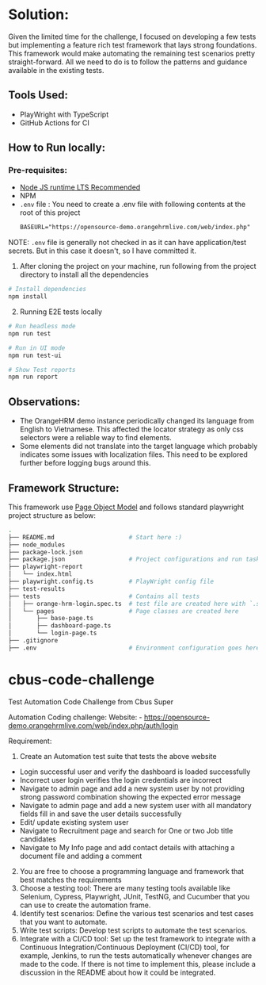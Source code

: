 # Solution: 

Given the limited time for the challenge, I focused on developing a few tests but implementing a feature rich test framework that lays strong foundations. This framework would make automating the remaining test scenarios pretty straight-forward. All we need to do is to follow the patterns and guidance available in the existing tests.

## Tools Used:

- PlayWright with TypeScript
- GitHub Actions for CI

## How to Run locally: 

### Pre-requisites: 
  - [Node JS runtime LTS Recommended](https://nodejs.org/en)
  - NPM
  - `.env` file : You need to create a .env file with following contents at the root of this project
    ```md
    BASEURL="https://opensource-demo.orangehrmlive.com/web/index.php"
    ```
NOTE: `.env` file is generally not checked in as it can have application/test secrets. But in this case it doesn't, so I have committed it.
    
1. After cloning the project on your machine, run following from the project directory to install all the dependencies
```sh
# Install dependencies
npm install 
```
2. Running E2E tests locally
```sh
# Run headless mode
npm run test

# Run in UI mode
npm run test-ui

# Show Test reports
npm run report
```

## Observations: 
- The OrangeHRM demo instance periodically changed its language from English to Vietnamese. This affected the locator strategy as only css selectors were a reliable way to find elements.
- Some elements did not translate into the target language which probably indicates some issues with localization files. This need to be explored further before logging bugs around this.

## Framework Structure: 

This framework use [Page Object Model](https://playwright.dev/docs/pom) and follows standard playwright project structure as below: 

```sh
.
├── README.md                     # Start here :) 
├── node_modules
├── package-lock.json
├── package.json                  # Project configurations and run tasks
├── playwright-report
│   └── index.html
├── playwright.config.ts          # PlayWright config file
├── test-results
├── tests                         # Contains all tests
│   ├── orange-hrm-login.spec.ts  # test file are created here with `.spec.ts` extension
│   └── pages                     # Page classes are created here
│       ├── base-page.ts
│       ├── dashboard-page.ts
│       └── login-page.ts
├── .gitignore                    
├── .env                          # Environment configuration goes here
```

# cbus-code-challenge
Test Automation Code Challenge from Cbus Super

Automation Coding challenge:
Website: - https://opensource-demo.orangehrmlive.com/web/index.php/auth/login

Requirement:
1. Create an Automation test suite that tests the above website 

- Login successful user and verify the dashboard is loaded successfully
- Incorrect user login verifies the login credentials are incorrect
- Navigate to admin page and add a new system user by not providing strong password combination showing the expected error message
- Navigate to admin page and add a new system user with all mandatory fields fill in and save the user details successfully
- Edit/ update existing system user
- Navigate to Recruitment page and search for One or two Job title candidates
- Navigate to My Info page and add contact details with attaching a document file and adding a comment
  
2. You are free to choose a programming language and framework that best matches the requirements
3. Choose a testing tool: There are many testing tools available like Selenium, Cypress, Playwright, JUnit, TestNG, and Cucumber that you can use to create the automation frame.
4. Identify test scenarios: Define the various test scenarios and test cases that you want to automate.
5. Write test scripts: Develop test scripts to automate the test scenarios.
6. Integrate with a CI/CD tool: Set up the test framework to integrate with a Continuous Integration/Continuous Deployment (CI/CD) tool, for example, Jenkins, to run the tests automatically whenever changes are made to the code.  If there is not time to implement this, please include a discussion in the README about how it could be integrated.
